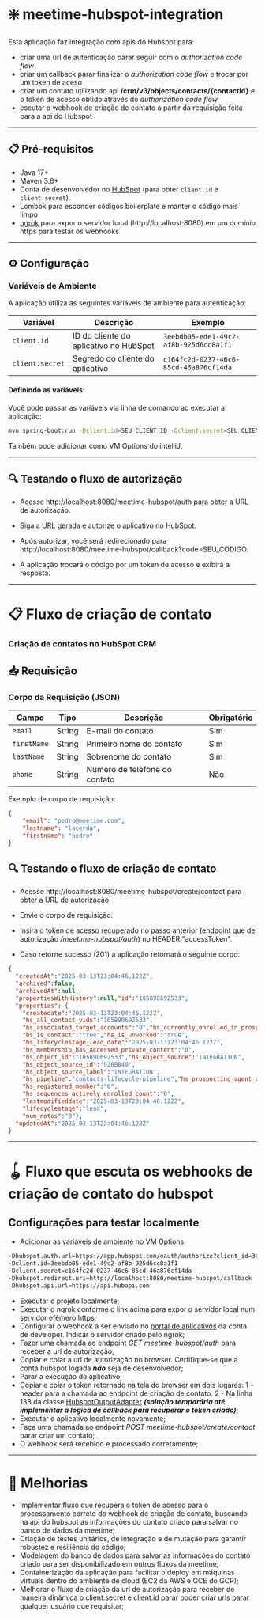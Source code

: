 # ❇️ meetime-hubspot-integration

Esta aplicação faz integração com apis do Hubspot para:

- criar uma url de autenticação parar seguir com o *authorization code flow*
- criar um callback parar finalizar o *authorization code flow* e trocar por um token de aceso
- criar um contato utilizando api **/crm/v3/objects/contacts/{contactId}** e o token de acesso obtido através do *authorization code flow*
- escutar o webhook de criação de contato a partir da requisição feita para a api do Hubspot

---

## 📋 Pré-requisitos

- Java 17+
- Maven 3.6+
- Conta de desenvolvedor no [HubSpot](https://developers.hubspot.com/) (para obter `client.id` e `client.secret`).
- Lombok para esconder códigos boilerplate e manter o código mais limpo
- [ngrok](https://dashboard.ngrok.com/get-started/setup/windows) para expor o servidor local (http://localhost:8080) em um domínio https para testar os webhooks

---

## ⚙️ Configuração

### Variáveis de Ambiente

A aplicação utiliza as seguintes variáveis de ambiente para autenticação:

| Variável        | Descrição                              | Exemplo                                |
|-----------------|----------------------------------------|----------------------------------------|
| `client.id`     | ID do cliente do aplicativo no HubSpot | `3eebdb05-ede1-49c2-af8b-925d6cc8a1f1` |
| `client.secret` | Segredo do cliente do aplicativo       | `c164fc2d-0237-46c6-85cd-46a876cf14da` |

#### Definindo as variáveis:

Você pode passar as variáveis via linha de comando ao executar a aplicação:

```bash
mvn spring-boot:run -Dclient.id=SEU_CLIENT_ID -Dclient.secret=SEU_CLIENT_SECRET
```

Também pode adicionar como VM Options do intelliJ.

---

## 🔍 Testando o fluxo de autorização

- Acesse http://localhost:8080/meetime-hubspot/auth para obter a URL de autorização.

- Siga a URL gerada e autorize o aplicativo no HubSpot.

- Após autorizar, você será redirecionado para http://localhost:8080/meetime-hubspot/callback?code=SEU_CODIGO.

- A aplicação trocará o código por um token de acesso e exibirá a resposta.

---

# 📋 Fluxo de criação de contato

### Criação de contatos no HubSpot CRM

## 📥 Requisição

### Corpo da Requisição (JSON)

| Campo       | Tipo   | Descrição                     | Obrigatório |
|-------------|--------|-------------------------------|-------------|
| `email`     | String | E-mail do contato             | Sim         |
| `firstName` | String | Primeiro nome do contato      | Sim         |
| `lastName`  | String | Sobrenome do contato          | Sim         |
| `phone`     | String | Número de telefone do contato | Não         |

Exemplo de corpo de requisição:

```json
{
    "email": "pedro@meetime.com",
    "lastname": "lacerda",
    "firstname": "pedro"
}
```

## 🔍 Testando o fluxo de criação de contato

- Acesse http://localhost:8080/meetime-hubspot/create/contact para obter a URL de autorização.

- Envie o corpo de requisição.

- Insira o token de acesso recuperado no passo anterior (endpoint que de autorização */meetime-hubspot/auth*) no HEADER "accessToken".

- Caso retorne sucesso (201) a aplicação retornará o seguinte corpo:

```json lines
{
  "createdAt":"2025-03-13T23:04:46.122Z",
  "archived":false,
  "archivedAt":null,
  "propertiesWithHistory":null,"id":"105890692533",
  "properties": {
    "createdate":"2025-03-13T23:04:46.122Z",
    "hs_all_contact_vids":"105890692533",
    "hs_associated_target_accounts":"0","hs_currently_enrolled_in_prospecting_agent":"false",
    "hs_is_contact":"true","hs_is_unworked":"true",
    "hs_lifecyclestage_lead_date":"2025-03-13T23:04:46.122Z",
    "hs_membership_has_accessed_private_content":"0",
    "hs_object_id":"105890692533","hs_object_source":"INTEGRATION",
    "hs_object_source_id":"9280840",
    "hs_object_source_label":"INTEGRATION",
    "hs_pipeline":"contacts-lifecycle-pipeline","hs_prospecting_agent_actively_enrolled_count":"0",
    "hs_registered_member":"0",
    "hs_sequences_actively_enrolled_count":"0",
    "lastmodifieddate":"2025-03-13T23:04:46.122Z",
    "lifecyclestage":"lead",
    "num_notes":"0"},
  "updatedAt":"2025-03-13T23:04:46.122Z"
}
```

---

# 🪀 Fluxo que escuta os webhooks de criação de contato do hubspot

## Configurações para testar localmente

- Adicionar as variáveis de ambiente no VM Options

```bash
-Dhubspot.auth.url=https://app.hubspot.com/oauth/authorize?client_id=3eebdb05-ede1-49c2-af8b-925d6cc8a1f1&redirect_uri=http://localhost:8080/meetime-hubspot/callback&scope=crm.objects.contacts.write%20oauth%20crm.objects.companies.write%20crm.objects.companies.read%20crm.objects.contacts.read
-Dclient.id=3eebdb05-ede1-49c2-af8b-925d6cc8a1f1
-Dclient.secret=c164fc2d-0237-46c6-85cd-46a876cf14da
-Dhubspot.redirect.uri=http://localhost:8080/meetime-hubspot/callback
-Dhubspot.api.url=https://api.hubapi.com
```
- Executar o projeto localmente;
- Executar o ngrok conforme o link acima para expor o servidor local num servidor efêmero https;
- Configurar o webhook a ser enviado no [portal de aplicativos](https://app.hubspot.com/developer/49524927/application/9280840/webhooks1) da conta de developer. Indicar o servidor criado pelo ngrok;
- Fazer uma chamada ao endpoint *GET meetime-hubspot/auth* para receber a url de autorização;
- Copiar e colar a url de autorização no browser. Certifique-se que a conta hubspot logada ***não*** seja de desenvolvedor;
- Parar a execução do aplicativo;
- Copiar e colar o token retornado na tela do browser em dois lugares: 1 - header para a chamada ao endpoint de criação de contato. 2 - Na linha 138 da classe [HubspotOutputAdapter](src/main/java/com/meetime/hubspot/infrastructure/http/adapter/HubspotOutputPortAdapter.java) ***(solução temporária até implementar a lógica de callback para recuperar o token criado)***;
- Executar o aplicativo localmente novamente;
- Faça uma chamada ao endpoint *POST meetime-hubspot/create/contact* parar criar um contato;
- O webhook será recebido e processado corretamente;

---

# 🚀 Melhorias

- Implementar fluxo que recupera o token de acesso para o processamento correto do webhook de criação de contato, buscando na api do hubspot as informações do contato criado para salvar no banco de dados da meetime;
- Criação de testes unitários, de integração e de mutação para garantir robustez e resiliência do código;
- Modelagem do banco de dados para salvar as informações do contato criado para ser disponibilizado em outros fluxos da meetime;
- Containerização da aplicação para facilitar o deploy em máquinas virtuais dentro do ambiente de cloud (EC2 da AWS e GCE do GCP);
- Melhorar o fluxo de criação da url de autorização para receber de maneira dinâmica o client.secret e client.id parar poder criar urls parar qualquer usuário que requisitar;































